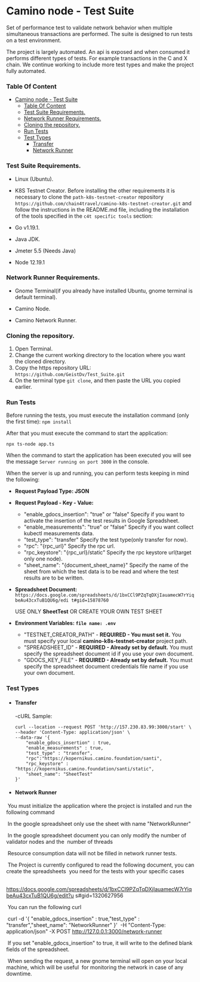 # Camino node - Test Suite

Set of performance test to validate network behavior when multiple simultaneous transactions are performed. The suite is designed to run tests on a test environment.

The project is largely automated. An api is exposed and when consumed it performs different types of tests. 
For example transactions in the C and X chain. We continue working to include more test types and make the project fully automated.

### Table Of Content
- [Camino node - Test Suite](#camino-node---test-suite)
    + [Table Of Content](#table-of-content)
    + [Test Suite Requirements.](#test-suite-requirements)
    + [Network Runner Requirements.](#network-runner-requirements)
    + [Cloning the repository.](#cloning-the-repository)
    + [Run Tests](#run-tests)
    + [Test Types](#test-types)
      - [Transfer](#transfer)
      - [Network Runner](#network-runner)

### Test Suite Requirements.

- Linux (Ubuntu).

- K8S Testnet Creator.
  Before installing the other requirements it is necessary to clone the `path-k8s-testnet-creator` repository `https://github.com/chain4travel/camino-k8s-testnet-creator.git`  and follow the instructions in the README.md file, including the installation of the tools specified in the `c4t specific tools` section:

  [kubectl]: https://kubernetes.io/docs/tasks/tools/install-kubectl-linux/
  [gcloud]: https://cloud.google.com/sdk/docs/install#deb

- Go v1.19.1. 

  [Installation]: https://go.dev/doc/install

- Java JDK.

  [Installation]: https://www.java.com/en/download/help/linux_x64_install.html

- Jmeter 5.5 (Needs Java) 

  [Download]: https://jmeter.apache.org/download_jmeter.cgi

- Node 12.19.1

  [Download]: https://nodejs.org/ko/blog/release/v12.19.1/

  

### Network Runner Requirements.

- Gnome Terminal(if you already have installed Ubuntu, gnome terminal is default terminal).

- Camino Node.

  [Installation]: https://docs.camino.foundation/apps/nodes/run-camino-node

- Camino Network Runner.

  [Installation]: https://docs.camino.foundation/developer/build/create-a-local-test-network

   

### Cloning the repository.

1. Open Terminal.
2. Change the current working directory to the location where you want the cloned directory.
3. Copy the https repository URL:  `https://github.com/GeistDv/Test_Suite.git`
4. On the terminal type `git clone`, and then paste the URL you copied earlier.  

### Run Tests

Before running the tests, you must execute the installation command (only the first time): 
`npm install`

After that you must execute the command to start the application:

`npx ts-node app.ts`

When the command to start the application has been executed you will see the message `Server running on port 3000` in the console.

When the server is up and running, you can perform tests keeping in mind the following:

- **Request Payload Type: JSON**

- **Request Payload - Key - Value:**

  - "enable_gdocs_insertion": "true" or "false"
     Specify if you want to activate the insertion of the test results in Google Spreadsheet.
  - "enable_measurements": "true" or "false"
     Specify if you want collect kubectl measurements data.
  - "test_type": "transfer"
     Specify the test type(only transfer for now).
  - "rpc": "{rpc_url}"
     Specify the rpc url.
  - "rpc_keystore": "{rpc_url}/static"
     Specify the rpc keystore url(target only one node).
  - "sheet_name": "{document_sheet_name}"
     Specify the name of the sheet from which the test data is to be read and where the test results are 
     to be written.

- **Spreadsheet Document:**  `https://docs.google.com/spreadsheets/d/1bxCCl9PZqTqDXjIauamecW7rYiqbeAu43cxTuB1QU6g/edi
  t#gid=15878760`

  USE ONLY **SheetTest** OR CREATE YOUR OWN TEST SHEET

- **Environment Variables: `file name: .env`**

  - "TESTNET_CREATOR_PATH" - **REQUIRED - You must set it.** 
     You must specify your local **camino-k8s-testnet-creator** project path.
  - "SPREADSHEET_ID" - **REQUIRED - Already set by default.**
     You must specify the spreadsheet document id if you use your own document.
  - "GDOCS_KEY_FILE" - **REQUIRED - Already set by default.**
     You must specify the spreadsheet document credentials file name if you use your own document.

  

### Test Types

- #### Transfer

  -cURL Sample:

  ```curl
  curl --location --request POST 'http://157.230.83.99:3000/start' \
  --header 'Content-Type: application/json' \
  --data-raw '{
      "enable_gdocs_insertion" : true,
      "enable_measurements" : true,
      "test_type" : "transfer",
      "rpc":"https://kopernikus.camino.foundation/santi",
      "rpc_keystore" : "https://kopernikus.camino.foundation/santi/static",
      "sheet_name": "SheetTest"
  }'
  ```

  

- #### Network Runner


​		You must initialize the application where the project is installed and run the following command

​		In the google spreadsheet only use the sheet with name "NetworkRunner"

​		In the google spreadsheet document you can only modify the number of validator nodes and the
​		number of threads

​		Resource consumption data will not be filled in network runner tests.

​		The Project is currently configured to read the following document, you can create the spreadsheets
​        you need for the tests with your specific cases


​     	https://docs.google.com/spreadsheets/d/1bxCCl9PZqTqDXjIauamecW7rYiqbeAu43cxTuB1QU6g/edit?u		s#gid=1320627956


​		You can run the following curl

​		curl -d '{ "enable_gdocs_insertion" : true,"test_type" : "transfer","sheet_name": "NetworkRunner" }' 
​    	-H  "Content-Type: application/json" -X POST http://127.0.0.1:3000/network-runner

​		If you set "enable_gdocs_insertion" to true, it will write to the defined blank fields of the spreadsheet.

​		When sending the request, a new gnome terminal will open on your local machine, which will be useful 
​		for monitoring the network in case of any downtime.




